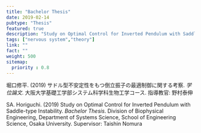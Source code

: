 ```yaml
---
title: "Bachelor Thesis"
date: 2019-02-14
pubtype: "Thesis"
featured: true
description: "Study on Optimal Control for Inverted Pendulum with Saddle-type Instability"
tags: ["nervous system","theory"]
link: ""
fact: ""
weight: 500
sitemap:
  priority : 0.8
---
```


堀口修平. (2019) サドル型不安定性をもつ倒立振子の最適制御に関する考察. _学位論文_. 大阪大学基礎工学部システム科学科生物工学コース.
指導教官: 野村泰伸

SA. Horiguchi. (2019) Study on Optimal Control for Inverted Pendulum with Saddle-type Instability. _Bachelor Thesis_. Division of Biophysical Engineering, Department of Systems Science, School of Engineering Science, Osaka University.
Supervisor: Taishin Nomura
